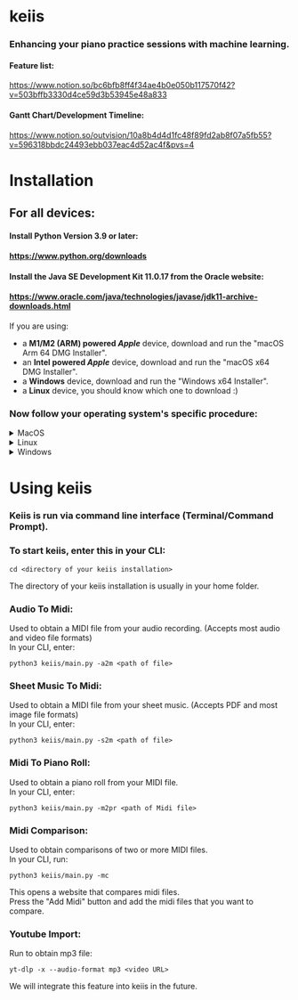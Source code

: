 # keiis
### Enhancing your piano practice sessions with machine learning.

#### Feature list: 
https://www.notion.so/bc6bfb8ff4f34ae4b0e050b117570f42?v=503bffb3330d4ce59d3b53945e48a833 

#### Gantt Chart/Development Timeline: 
https://www.notion.so/outvision/10a8b4d4d1fc48f89fd2ab8f07a5fb55?v=596318bbdc24493ebb037eac4d52ac4f&pvs=4

# Installation

## For all devices:

#### Install Python Version 3.9 or later:
#### https://www.python.org/downloads
#### Install the Java SE Development Kit 11.0.17 from the Oracle website: 
#### https://www.oracle.com/java/technologies/javase/jdk11-archive-downloads.html
If you are using:
- a **M1/M2 (ARM) powered _Apple_** device, download and run the "macOS Arm 64 DMG Installer".	
- an **Intel powered _Apple_** device, download and run the "macOS x64 DMG Installer". 
- a **Windows** device, download and run the "Windows x64 Installer".
- a **Linux** device, you should know which one to download :)

### Now follow your operating system's specific procedure:

<details>
<summary>MacOS</summary>
  
## MacOS
#### 1. Install Homebrew by entering this line in Terminal:
```
/bin/bash -c "$(curl -fsSL https://raw.githubusercontent.com/Homebrew/install/HEAD/install.sh)"
```
#### 2. After installing Homebrew, enter these lines in Terminal one by one:
```
brew install ffmpeg musescore git fluidsynth wget
```
```
pip install -r requirements.txt
```
</details>
<!---
(defunct midi playback)
```
mkdir -p ~/.fluidsynth
```
```
ln -s soundfonts/salamander_grand_piano.sf2 ~/.fluidsynth/default_sound_font.sf2
```
-->
<details>
<summary>Linux</summary>

## Linux
We are finalizing installations procedures for linux, keiis may still not fully work after these instructions.


#### 1. In Terminal, enter:
```
sudo apt-get install ffmpeg git fluidsynth wget
```
```
pip install -r requirements.txt
```
</details>

<details>
<summary>Windows</summary>
  
## Windows

Work in Progress

#### 1. Follow the steps in the link below on how to install ffmpeg:

#### https://www.geeksforgeeks.org/how-to-install-ffmpeg-on-windows/

#### 2. Install Chocolatey using Command Prompt:

#### https://docs.chocolatey.org/en-us/choco/setup

#### 3. After installing Chocolatey, enter these lines one by one in Command Prompt(run as administrator):
```
choco install musescore git fluidsynth wget
```
```
cd <directory of your keiis installation>
```
```
pip install -r requirements.txt
```
#### 4. Additional details:
- Go to Settings > Search for "Manage App Execution Aliases" > Turn off "python3.exe"
- For steps below on the usage of keiis, use "py keiis\main.py … " instead of "python3 keiis/main.py … "
</details>

# Using keiis

### Keiis is run via command line interface (Terminal/Command Prompt). 
### To start keiis, enter this in your CLI:
```
cd <directory of your keiis installation>
```
The directory of your keiis installation is usually in your home folder.

<!---
### Practice Mode:
In your CLI, enter:
```
python3 keiis/main.py -p <file>
```
Then enter the path of your practice sheet music (pdf/png/jpg) or original song (common audio/video formats) or MIDI file.\
If you provided sheet music, a Musescore window will open soon. Edit the sheet music till it looks/sounds like your original song.\
Once finished editing, on Musescore go to File > Export, and then change format to MIDI file. DO NOT CHANGE THE FILE NAME.Click export, and then close the Musescore window. You will be prompted to save the Musescore (.mscz) file. Save the file.DO NOT CHANGE THE FILE NAME.\
Follow the instructions prompt thereafter.
-->

### Audio To Midi:
Used to obtain a MIDI file from your audio recording. (Accepts most audio and video file formats)\
In your CLI, enter:
```
python3 keiis/main.py -a2m <path of file>
```
### Sheet Music To Midi:
Used to obtain a MIDI file from your sheet music. (Accepts PDF and most image file formats)\
In your CLI, enter:
```
python3 keiis/main.py -s2m <path of file>
```
### Midi To Piano Roll:
Used to obtain a piano roll from your MIDI file.\
In your CLI, enter:
```
python3 keiis/main.py -m2pr <path of Midi file>
```

<!---
### Midi Playback:
Used to play audio from your MIDI file.\
In your CLI, enter:
```
python3 keiis/main.py -pm <Mp3 file>
```
-->

### Midi Comparison:
Used to obtain comparisons of two or more MIDI files.\
In your CLI, run:
```
python3 keiis/main.py -mc
```
This opens a website that compares midi files.\
Press the "Add Midi" button and add the midi files that you want to compare.




### Youtube Import:

Run to obtain mp3 file:
```
yt-dlp -x --audio-format mp3 <video URL>
```
We will integrate this feature into keiis in the future.
